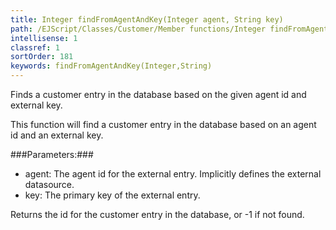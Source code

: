 ```yaml
---
title: Integer findFromAgentAndKey(Integer agent, String key)
path: /EJScript/Classes/Customer/Member functions/Integer findFromAgentAndKey(Integer agent, String key)
intellisense: 1
classref: 1
sortOrder: 181
keywords: findFromAgentAndKey(Integer,String)
---
```


Finds a customer entry in the database based on the given agent id and external key.

This function will find a customer entry in the database based on an agent id and an external key.



###Parameters:###


 - agent: The agent id for the external entry. Implicitly defines the external datasource.
 - key: The primary key of the external entry.


Returns the id for the customer entry in the database, or -1 if not found.


